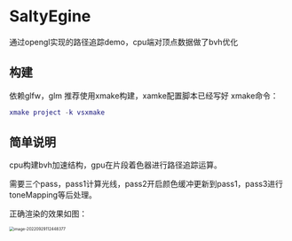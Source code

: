 # SaltyEgine

通过opengl实现的路径追踪demo，cpu端对顶点数据做了bvh优化

## 构建

依赖glfw，glm
推荐使用xmake构建，xamke配置脚本已经写好
xmake命令：

```lua
xmake project -k vsxmake
```

## 简单说明

cpu构建bvh加速结构，gpu在片段着色器进行路径追踪运算。

需要三个pass，pass1计算光线，pass2开启颜色缓冲更新到pass1，pass3进行toneMapping等后处理。

正确渲染的效果如图：

<img src="D:\4prj\SaltyEgine\README.assets\image-20220929112448377.png" alt="image-20220929112448377" style="zoom:50%;" />
